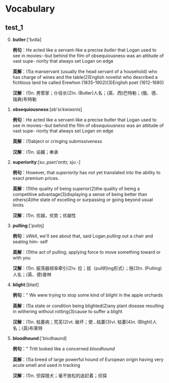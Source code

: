 # Vocabulary

## test_1

0. **butler**:['bʌtlə]

    **例句**：He acted like a servant-like a precise *butler* that Logan used to see in movies--but behind the film of obsequiousness was an attitude of vast supe- riority that always set Logan on edge

    **英解**：(1)a manservant (usually the head servant of a household) who has charge of wines and the table(2)English novelist who described a fictitious land he called Erewhon (1835-1902)(3)English poet (1612-1680)

    **汉解**：(1)n. 男管家；仆役长(2)n. (Butler)人名；(英、西)巴特勒；(俄、德、瑞典)布特勒

1. **obsequiousness**:[əb'si:kwiəsnis]

    **例句**：He acted like a servant-like a precise butler that Logan used to see in movies--but behind the film of *obsequiousness* was an attitude of vast supe- riority that always set Logan on edge

    **英解**：(1)abject or cringing submissiveness

    **汉解**：(1)n. 谄媚；奉承

2. **superiority**:[suː,pɪərɪ'ɒrɪtɪ; sjuː-]

    **例句**：However, that  *superiority*  has not yet translated into the ability to exact premium prices.

    **英解**：(1)the quality of being superior(2)the quality of being a competitive advantage(3)displaying a sense of being better than others(4)the state of excelling or surpassing or going beyond usual limits

    **汉解**：(1)n. 优越，优势；优越性

3. **pulling**:['pʊlɪŋ]

    **例句**：sWell, we'lI see about that, said Logan *pulling* out a chair and seating him- self

    **英解**：(1)the act of pulling; applying force to move something toward or with you

    **汉解**：(1)n. 振荡器频率牵引(2)v. 拉；拔（pull的ing形式）；拖(3)n. (Pulling)人名；(英、德)普林

4. **blight**:[blaɪt]

    **例句**：" We were trying to stop some kind of *blight* in the apple orchards

    **英解**：(1)a state or condition being blighted(2)any plant disease resulting in withering without rotting(3)cause to suffer a blight

    **汉解**：(1)n. 枯萎病；荒芜(2)vt. 破坏；使…枯萎(3)vi. 枯萎(4)n. (Blight)人名；(英)布莱特

5. **bloodhound**:['blʌdhaʊnd]

    **例句**：" Tritt looked like a concerned *bloodhound*

    **英解**：(1)a breed of large powerful hound of European origin having very acute smell and used in tracking

    **汉解**：(1)n. 侦探猎犬；毫不放松的追赶着；侦探

